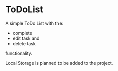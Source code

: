 # ToDoList

A simple ToDo List with the:

- complete
- edit task and 
- delete task
 
functionality.

Local Storage is planned to be added to the project.

